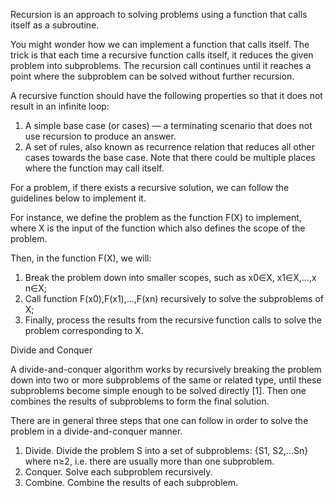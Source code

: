 Recursion is an approach to solving problems using a function that calls itself as a subroutine.

You might wonder how we can implement a function that calls itself. The trick is that each time a recursive function calls itself, it reduces the given problem into subproblems. The recursion call continues until it reaches a point where the subproblem can be solved without further recursion.

A recursive function should have the following properties so that it does not result in an infinite loop:
1. A simple base case (or cases) — a terminating scenario that does not use recursion to produce an answer.
2. A set of rules, also known as recurrence relation that reduces all other cases towards the base case.
Note that there could be multiple places where the function may call itself.

For a problem, if there exists a recursive solution, we can follow the guidelines below to implement it. 

For instance, we define the problem as the function F(X) to implement, where X is the input of the function which also defines the scope of the problem.

Then, in the function F(X), we will:

1. Break the problem down into smaller scopes, such as x0∈X, x1∈X,...,x n∈X;
2. Call function F(x0),F(x1),...,F(xn) recursively to solve the subproblems of X;
3. Finally, process the results from the recursive function calls to solve the problem corresponding to X.

Divide and Conquer

A divide-and-conquer algorithm works by recursively breaking the problem down into two or more subproblems of the same or related type, until these subproblems become simple enough to be solved directly [1]. Then one combines the results of subproblems to form the final solution.

There are in general three steps that one can follow in order to solve the problem in a divide-and-conquer manner.
1. Divide. Divide the problem S into a set of subproblems: {S1, S2,...Sn} where n≥2, i.e. there are usually more than one subproblem.
2. Conquer. Solve each subproblem recursively.
3. Combine. Combine the results of each subproblem.
